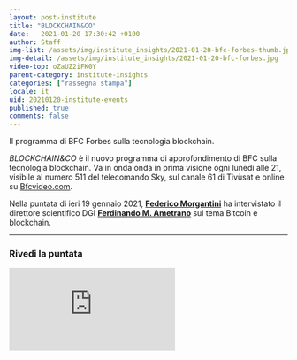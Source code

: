 ```yaml
---
layout: post-institute
title: "BLOCKCHAIN&CO" 
date:   2021-01-20 17:30:42 +0100
author: Staff
img-list: /assets/img/institute_insights/2021-01-20-bfc-forbes-thumb.jpg
img-detail: /assets/img/institute_insights/2021-01-20-bfc-forbes.jpg
video-top: oZaUZ2iFK0Y
parent-category: institute-insights
categories: ["rassegna stampa"]
locale: it
uid: 20210120-institute-events
published: true
comments: false
---
```

Il programma di BFC Forbes sulla tecnologia blockchain.

_BLOCKCHAIN&CO_ è il nuovo programma di approfondimento di BFC sulla tecnologia blockchain. Va in onda onda in prima visione ogni lunedì alle 21, visibile al numero 511 del telecomando Sky, sul canale 61 di Tivùsat e online su [Bfcvideo.com](https://2021-01-20-bfc-forbes.com/category/forbes/blockchain-and-co/).

Nella puntata di ieri 19 gennaio 2021, [**Federico Morgantini**](https://www.linkedin.com/in/federico-morgantini/) ha intervistato il direttore scientifico DGI [**Ferdinando M. Ametrano**](https://ametrano.net/) sul tema Bitcoin e blockchain.

---

### Rivedi la puntata

<div class='embed-container'>
    <iframe
        title="vimeo-player"
        src="https://player.vimeo.com/video/501940562"
        allow="accelerometer; autoplay; encrypted-media; gyroscope; picture-in-picture"
        frameborder="0"
        allowfullscreen>
    </iframe>
</div>
